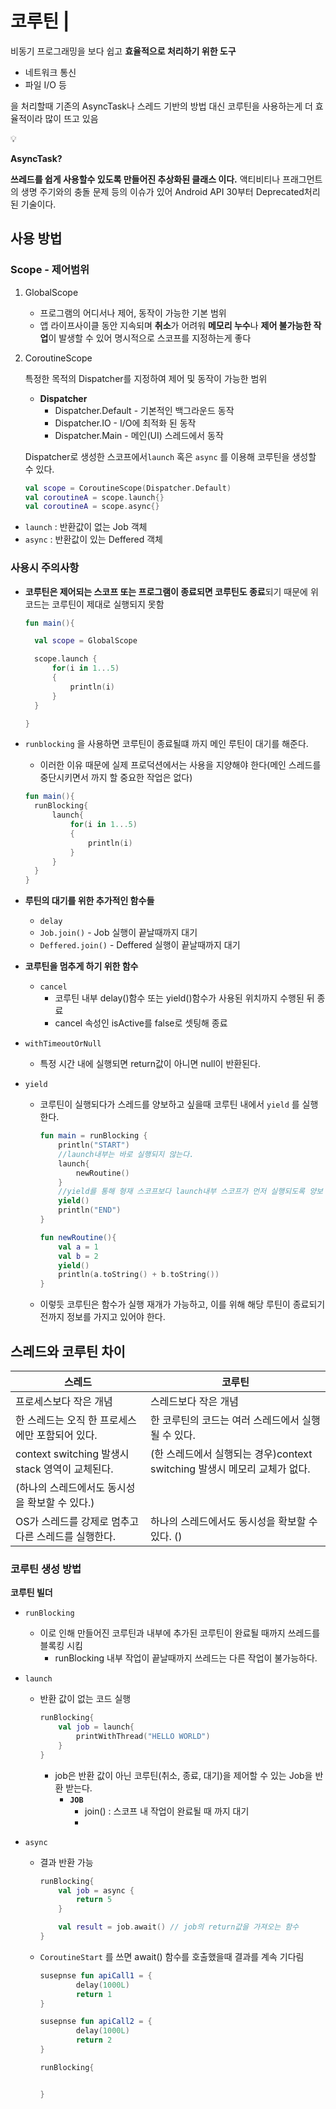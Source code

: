 # 코루틴 |

비동기 프로그래밍을 보다 쉽고 **효율적으로 처리하기 위한 도구**

- 네트워크 통신
- 파일 I/O 등

을 처리할때 기존의 AsyncTask나 스레드 기반의 방법 대신 코루틴을 사용하는게 더 효율적이라 많이 뜨고 있음

<aside>
💡

**AsyncTask?**

**쓰레드를 쉽게 사용할수 있도록 만들어진 추상화된 클래스 이다.**
액티비티나 프래그먼트의 생명 주기와의 충돌 문제 등의 이슈가 있어 Android API 30부터 Deprecated처리된 기술이다.

</aside>

## 사용 방법

### Scope - 제어범위

1. GlobalScope
   - 프로그램의 어디서나 제어, 동작이 가능한 기본 범위
   - 앱 라이프사이클 동안 지속되며 **취소**가 어려워 **메모리 누수**나 **제어 불가능한 작업**이 발생할 수 있어 명시적으로 스코프를 지정하는게 좋다
2. CoroutineScope

   특정한 목적의 Dispatcher를 지정하여 제어 및 동작이 가능한 범위

   - **Dispatcher**
     - Dispatcher.Default - 기본적인 백그라운드 동작
     - Dispatcher.IO - I/O에 최적화 된 동작
     - Dispatcher.Main - 메인(UI) 스레드에서 동작

   Dispatcher로 생성한 스코프에서`launch` 혹은 `async` 를 이용해 코루틴을 생성할 수 있다.

   ```kotlin
   val scope = CoroutineScope(Dispatcher.Default)
   val coroutineA = scope.launch{}
   val coroutineA = scope.async{}
   ```

- `launch` : 반환값이 없는 Job 객체
- `async` : 반환값이 있는 Deffered 객체

### 사용시 주의사항

- **코루틴은 제어되는 스코프 또는 프로그램이 종료되면 코루틴도 종료**되기 때문에 위 코드는 코루틴이 제대로 실행되지 못함

  ```kotlin
  fun main(){

  	val scope = GlobalScope

  	scope.launch {
  		for(i in 1...5)
  		{
  			println(i)
  		}
  	}

  }
  ```

- `runblocking` 을 사용하면 코루틴이 종료될떄 까지 메인 루틴이 대기를 해준다.

  - 이러한 이유 때문에 실제 프로덕션에서는 사용을 지양해야 한다(메인 스레드를 중단시키면서 까지 할 중요한 작업은 없다)

  ```kotlin
  fun main(){
  	runBlocking{
  		launch{
  			for(i in 1...5)
  			{
  				println(i)
  			}
  		}
  	}
  }
  ```

- **루틴의 대기를 위한 추가적인 함수들**

  - `delay`
  - `Job.join()` - Job 실행이 끝날때까지 대기
  - `Deffered.join()` - Deffered 실행이 끝날때까지 대기

- **코루틴을 멈추게 하기 위한 함수**

  - `cancel`
    - 코루틴 내부 delay()함수 또는 yield()함수가 사용된 위치까지 수행된 뒤 종료
    - cancel 속성인 isActive를 false로 셋팅해 종료

- `withTimeoutOrNull`

  - 특정 시간 내에 실행되면 return값이 아니면 null이 반환된다.

- `yield`

  - 코루틴이 실행되다가 스레드를 양보하고 싶을때 코루틴 내에서 `yield` 를 실행한다.

    ```kotlin
    fun main = runBlocking {
    	println("START")
    	//launch내부는 바로 실행되지 않는다.
    	launch{
    		newRoutine()
    	}
    	//yield를 통해 형재 스코프보다 launch내부 스코프가 먼저 실행되도록 양보 한다.
    	yield()
    	println("END")
    }

    fun newRoutine(){
    	val a = 1
    	val b = 2
    	yield()
    	println(a.toString() + b.toString())
    }
    ```

  - 이렇듯 코루틴은 함수가 실행 재개가 가능하고, 이를 위해 해당 루틴이 종료되기 전까지 정보를 가지고 있어야 한다.

## 스레드와 코루틴 차이

| 스레드                                              | 코루틴                                                                    |
| --------------------------------------------------- | ------------------------------------------------------------------------- |
| 프로세스보다 작은 개념                              | 스레드보다 작은 개념                                                      |
| 한 스레드는 오직 한 프로세스에만 포함되어 있다.     | 한 코루틴의 코드는 여러 스레드에서 실행될 수 있다.                        |
| context switching 발생시 stack 영역이 교체된다.     | (한 스레드에서 실행되는 경우)context switching 발생시 메모리 교체가 없다. |
| (하나의 스레드에서도 동시성을 확보할 수 있다.)      |
| OS가 스레드를 강제로 멈추고 다른 스레드를 실행한다. | 하나의 스레드에서도 동시성을 확보할 수 있다. ()                           |

### 코루틴 생성 방법

**코루틴 빌더**

- `runBlocking`
  - 이로 인해 만들어진 코루틴과 내부에 추가된 코루틴이 완료될 때까지 쓰레드를 블록킹 시킴
    - runBlocking 내부 작업이 끝날때까지 쓰레드는 다른 작업이 불가능하다.
- `launch`

  - 반환 값이 없는 코드 실행
    ```kotlin
    runBlocking{
    	val job = launch{
    		printWithThread("HELLO WORLD")
    	}
    }
    ```
    - job은 반환 값이 아닌 코루틴(취소, 종료, 대기)을 제어할 수 있는 Job을 반환 받는다.
      - **`JOB`**
        - join() : 스코프 내 작업이 완료될 때 까지 대기
        -

- `async`

  - 결과 반환 가능

    ```kotlin
    runBlocking{
    	val job = async {
    		return 5
    	}

    	val result = job.await() // job의 return값을 가져오는 함수
    }
    ```

  - `CoroutineStart` 를 쓰면 await() 함수를 호출했을때 결과를 계속 기다림

    ```kotlin
    susepnse fun apiCall1 = {
    		delay(1000L)
    		return 1
    }

    susepnse fun apiCall2 = {
    		delay(1000L)
    		return 2
    }

    runBlocking{


    }

    ```
